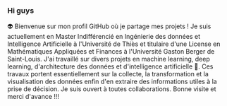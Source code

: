 ### Hi guys
👽 Bienvenue sur mon profil GitHub où je partage mes projets ! 
  Je suis actuellement en Master Indifférencié en Ingénierie des données et Intelligence Artificielle à l'Université de Thiès et titulaire  d'une License en Mathématiques Appliquées et Finances à l'Université Gaston Berger de Saint-Louis.
  J'ai travaillé sur divers projets en machine learning, deep learning, d'architecture des données et d'intelligence artificielle 🤖. 
Ces travaux portent essentiellement sur la collecte, la transformation et la visualisation des données enfin d'en extraire des informations utiles à la prise de décision. 
  Je suis ouvert à toutes collaborations.
  Bonne visite et merci d'avance !!!
